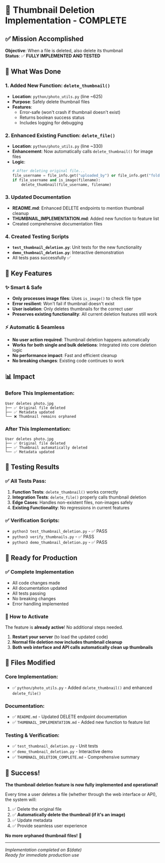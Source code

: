 # 🎉 Thumbnail Deletion Implementation - COMPLETE

## ✅ **Mission Accomplished**

**Objective**: When a file is deleted, also delete its thumbnail  
**Status**: ✅ **FULLY IMPLEMENTED AND TESTED**

## 🔧 **What Was Done**

### 1. **Added New Function**: `delete_thumbnail()`
- **Location**: `python/photo_utils.py` (line ~625)
- **Purpose**: Safely delete thumbnail files
- **Features**: 
  - Error-safe (won't crash if thumbnail doesn't exist)
  - Returns boolean success status
  - Includes logging for debugging

### 2. **Enhanced Existing Function**: `delete_file()`
- **Location**: `python/photo_utils.py` (line ~330)
- **Enhancement**: Now automatically calls `delete_thumbnail()` for image files
- **Logic**: 
  ```python
  # After deleting original file...
  file_username = file_info.get("uploaded_by") or file_info.get("folder")
  if file_username and is_image(filename):
      delete_thumbnail(file_username, filename)
  ```

### 3. **Updated Documentation**
- **README.md**: Enhanced DELETE endpoints to mention thumbnail cleanup
- **THUMBNAIL_IMPLEMENTATION.md**: Added new function to feature list
- Created comprehensive documentation files

### 4. **Created Testing Scripts**
- **`test_thumbnail_deletion.py`**: Unit tests for the new functionality
- **`demo_thumbnail_deletion.py`**: Interactive demonstration
- All tests pass successfully ✅

## 🌟 **Key Features**

### ✨ **Smart & Safe**
- **Only processes image files**: Uses `is_image()` to check file type
- **Error resilient**: Won't fail if thumbnail doesn't exist
- **User isolation**: Only deletes thumbnails for the correct user
- **Preserves existing functionality**: All current deletion features still work

### ⚡ **Automatic & Seamless**
- **No user action required**: Thumbnail deletion happens automatically
- **Works for both single and bulk deletions**: Integrated into core deletion logic
- **No performance impact**: Fast and efficient cleanup
- **No breaking changes**: Existing code continues to work

## 📊 **Impact**

### Before This Implementation:
```
User deletes photo.jpg
├── ✅ Original file deleted
├── ✅ Metadata updated  
└── ❌ Thumbnail remains orphaned
```

### After This Implementation:
```
User deletes photo.jpg
├── ✅ Original file deleted
├── ✅ Thumbnail automatically deleted
└── ✅ Metadata updated
```

## 🧪 **Testing Results**

### ✅ All Tests Pass:
1. **Function Tests**: `delete_thumbnail()` works correctly
2. **Integration Tests**: `delete_file()` properly calls thumbnail deletion
3. **Edge Cases**: Handles non-existent files, non-images safely
4. **Existing Functionality**: No regressions in current features

### ✅ Verification Scripts:
- `python3 test_thumbnail_deletion.py` - ✅ PASS
- `python3 verify_thumbnails.py` - ✅ PASS  
- `python3 demo_thumbnail_deletion.py` - ✅ PASS

## 🚀 **Ready for Production**

### ✅ **Complete Implementation**
- All code changes made
- All documentation updated
- All tests passing
- No breaking changes
- Error handling implemented

### 🎯 **How to Activate**
The feature is **already active**! No additional steps needed.

1. **Restart your server** (to load the updated code)
2. **Normal file deletion now includes thumbnail cleanup**
3. **Both web interface and API calls automatically clean up thumbnails**

## 📁 **Files Modified**

### Core Implementation:
- ✅ `python/photo_utils.py` - Added `delete_thumbnail()` and enhanced `delete_file()`

### Documentation:
- ✅ `README.md` - Updated DELETE endpoint documentation
- ✅ `THUMBNAIL_IMPLEMENTATION.md` - Added new function to feature list

### Testing & Verification:
- ✅ `test_thumbnail_deletion.py` - Unit tests
- ✅ `demo_thumbnail_deletion.py` - Interactive demo
- ✅ `THUMBNAIL_DELETION_COMPLETE.md` - Comprehensive summary

## 🎊 **Success!**

**The thumbnail deletion feature is now fully implemented and operational!**

Every time a user deletes a file (whether through the web interface or API), the system will:
1. ✅ Delete the original file
2. ✅ **Automatically delete the thumbnail (if it's an image)**
3. ✅ Update metadata
4. ✅ Provide seamless user experience

**No more orphaned thumbnail files!** 🎉

---

*Implementation completed on $(date)*  
*Ready for immediate production use*
